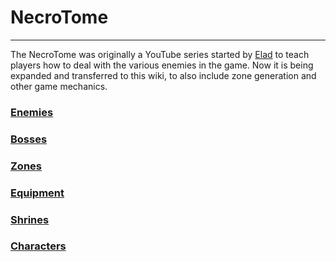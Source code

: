 # NecroTome
---
The NecroTome was originally a YouTube series started by [Elad](/condor/staff#elad) to teach players how to deal with the various enemies in the game.  Now it is being expanded and transferred to this wiki,  to also include zone generation and other game mechanics.

### [Enemies](necrotome/enemies)
### [Bosses](necrotome/bosses)
### [Zones](necrotome/zones)
### [Equipment](necrotome/equipment)
### [Shrines](necrotome/shrines)
### [Characters](necrotome/characters)